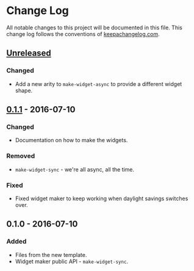 # Change Log
All notable changes to this project will be documented in this file. This change log follows the conventions of [keepachangelog.com](http://keepachangelog.com/).

## [Unreleased]
### Changed
- Add a new arity to `make-widget-async` to provide a different widget shape.

## [0.1.1] - 2016-07-10
### Changed
- Documentation on how to make the widgets.

### Removed
- `make-widget-sync` - we're all async, all the time.

### Fixed
- Fixed widget maker to keep working when daylight savings switches over.

## 0.1.0 - 2016-07-10
### Added
- Files from the new template.
- Widget maker public API - `make-widget-sync`.

[Unreleased]: https://github.com/your-name/ddp-and-mp/compare/0.1.1...HEAD
[0.1.1]: https://github.com/your-name/ddp-and-mp/compare/0.1.0...0.1.1
